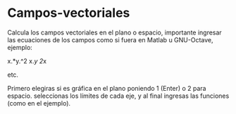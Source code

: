 # Campos-vectoriales

Calcula los campos vectoriales en el plano o espacio, importante ingresar las ecuaciones de los campos como si fuera en Matlab u GNU-Octave, ejemplo:

x.*y.^2
x.*y
2*x 

etc.

Primero elegiras si es gráfica en el plano poniendo 1 (Enter) o 2 para espacio.
seleccionas los límites de cada eje, y al final ingresas las funciones (como en el ejemplo).
